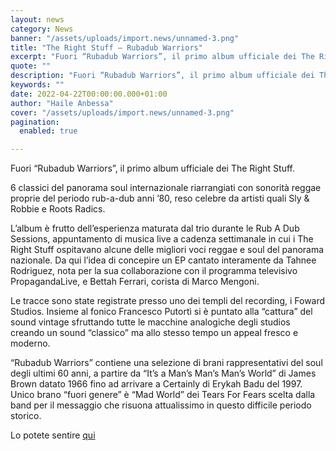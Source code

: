 ```yaml
---
layout: news
category: News
banner: "/assets/uploads/import.news/unnamed-3.png"
title: "The Right Stuff – Rubadub Warriors"
excerpt: "Fuori “Rubadub Warriors”, il primo album ufficiale dei The Right Stuff. 6 classici del panorama soul internazionale riarrangiati con sonorità reggae proprie del periodo rub-a-dub anni ’80, reso celebre da artisti quali Sly & Robbie e Roots Radics. L’album è frutto dell’esperienza maturata dal trio durante le Rub A Dub Sessions, appuntamento di musica live [&hellip"
quote: ""
description: "Fuori “Rubadub Warriors”, il primo album ufficiale dei The Right Stuff. 6 classici del panorama soul internazionale riarrangiati con sonorità reggae proprie del periodo rub-a-dub anni ’80, reso celebre da artisti quali Sly & Robbie e Roots Radics. L’album è frutto dell’esperienza maturata dal trio durante le Rub A Dub Sessions, appuntamento di musica live [&hellip"
keywords: ""
date: 2022-04-22T00:00:00.000+01:00
author: "Haile Anbessa"
cover: "/assets/uploads/import.news/unnamed-3.png"
pagination:
  enabled: true

---
```


  
Fuori “Rubadub Warriors”, il primo album ufficiale dei The Right Stuff.

6 classici del panorama soul internazionale riarrangiati con sonorità reggae proprie del periodo rub-a-dub anni ’80, reso celebre da artisti quali Sly & Robbie e Roots Radics.

L’album è frutto dell’esperienza maturata dal trio durante le Rub A Dub Sessions, appuntamento di musica live a cadenza settimanale in cui i The Right Stuff ospitavano alcune delle migliori voci reggae e soul del panorama nazionale. Da qui l’idea di concepire un EP cantato interamente da Tahnee Rodriguez, nota per la sua collaborazione con il programma televisivo PropagandaLive, e Bettah Ferrari, corista di Marco Mengoni.

Le tracce sono state registrate presso uno dei templi del recording, i Foward Studios. Insieme al fonico Francesco Putortì si è puntato alla “cattura” del sound vintage sfruttando tutte le macchine analogiche degli studios creando un sound “classico” ma allo stesso tempo un appeal fresco e moderno.

“Rubadub Warriors” contiene una selezione di brani rappresentativi del soul degli ultimi 60 anni, a partire da “It’s a Man’s Man’s Man’s World” di James Brown datato 1966 fino ad arrivare a Certainly di Erykah Badu del 1997\. Unico brano “fuori genere” è “Mad World” dei Tears For Fears scelta dalla band per il messaggio che risuona attualissimo in questo difficile periodo storico.

Lo potete sentire [qui](https://songwhip.com/therightstuff/rubadub-warriors)